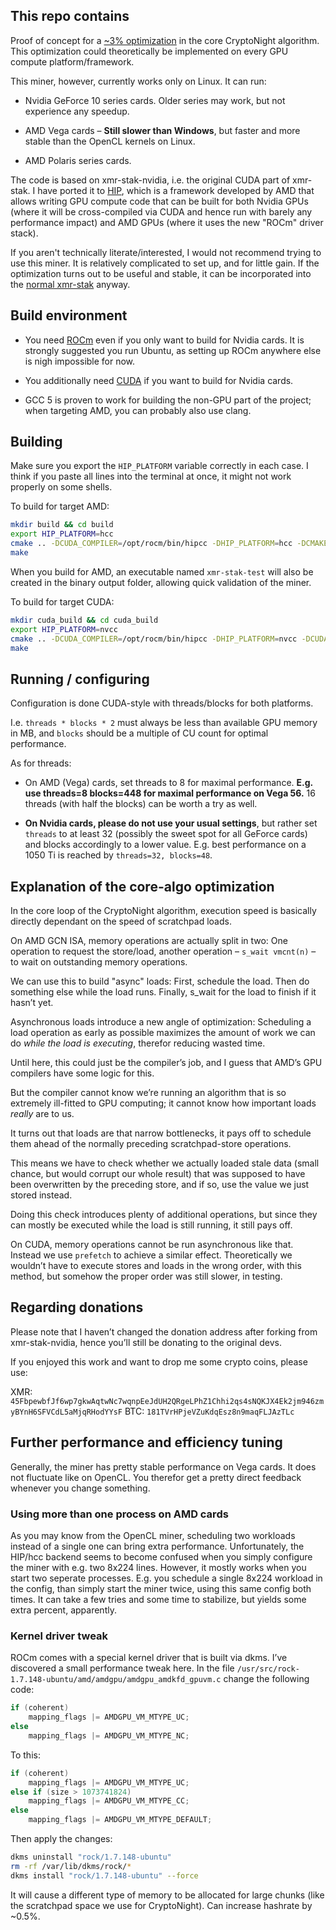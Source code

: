 ## This repo contains

Proof of concept for a [~3% optimization](#explanation-of-the-core-algo-optimization) in the core CryptoNight algorithm. This optimization could theoretically be implemented on every GPU compute platform/framework.

This miner, however, currently works only on Linux. It can run:

- Nvidia GeForce 10 series cards. Older series may work, but not experience any speedup.

- AMD Vega cards – **Still slower than Windows**, but faster and more stable than the OpenCL kernels on Linux.

- AMD Polaris series cards.

The code is based on xmr-stak-nvidia, i.e. the original CUDA part of xmr-stak. I have ported it to [HIP](https://github.com/ROCm-Developer-Tools/HIP), which is a framework developed by AMD that allows writing GPU compute code that can be built for both Nvidia GPUs (where it will be cross-compiled via CUDA and hence run with barely any performance impact) and AMD GPUs (where it uses the new "ROCm" driver stack).

If you aren't technically literate/interested, I would not recommend trying to use this miner. It is relatively complicated to set up, and for little gain. If the optimization turns out to be useful and stable, it can be incorporated into the [normal xmr-stak](https://github.com/fireice-uk/xmr-stak) anyway.

## Build environment

- You need [ROCm](https://github.com/RadeonOpenCompute/ROCm/#installing-from-amd-rocm-repositories) even if you only want to build for Nvidia cards. It is strongly suggested you run Ubuntu, as setting up ROCm anywhere else is nigh impossible for now.

- You additionally need [CUDA](https://developer.nvidia.com/cuda-downloads) if you want to build for Nvidia cards.
  
- GCC 5 is proven to work for building the non-GPU part of the project; when targeting AMD, you can probably also use clang.

## Building

Make sure you export the `HIP_PLATFORM` variable correctly in each case. I think if you paste all lines into the terminal at once, it might not work properly on some shells.

To build for target AMD:
```sh
mkdir build && cd build
export HIP_PLATFORM=hcc
cmake .. -DCUDA_COMPILER=/opt/rocm/bin/hipcc -DHIP_PLATFORM=hcc -DCMAKE_EXPORT_COMPILE_COMMANDS=ON -DHIP_ROOT_DIR=/opt/rocm/hip -DMICROHTTPD_REQUIRED=OFF`
make
```

When you build for AMD, an executable named `xmr-stak-test` will also be created in the binary output folder, allowing quick validation of the miner.

To build for target CUDA:
```sh
mkdir cuda_build && cd cuda_build
export HIP_PLATFORM=nvcc
cmake .. -DCUDA_COMPILER=/opt/rocm/bin/hipcc -DHIP_PLATFORM=nvcc -DCUDA_ARCH=30 -DCUDA_PATH=/usr -DCMAKE_EXPORT_COMPILE_COMMANDS=ON -DHIP_ROOT_DIR=/opt/rocm/hip -DMICROHTTPD_REQUIRED=OFF
make
```

## Running / configuring

Configuration is done CUDA-style with threads/blocks for both platforms.

I.e. `threads * blocks * 2` must always be less than available GPU memory in MB, and `blocks` should be a multiple of CU count for optimal performance.

As for threads:

- On AMD (Vega) cards, set threads to 8 for maximal performance. **E.g. use threads=8 blocks=448 for maximal performance on Vega 56.** 16 threads (with half the blocks) can be worth a try as well.

- **On Nvidia cards, please do not use your usual settings**, but rather set `threads` to at least 32 (possibly the sweet spot for all GeForce cards) and blocks accordingly to a lower value. E.g. best performance on a 1050 Ti is reached by `threads=32, blocks=48`.


## Explanation of the core-algo optimization

In the core loop of the CryptoNight algorithm, execution speed is basically directly dependant on the speed of scratchpad loads.
   
On AMD GCN ISA, memory operations are actually split in two: One operation to request the store/load, another operation – `s_wait vmcnt(n)` – to wait on outstanding memory operations.

We can use this to build "async" loads: First, schedule the load. Then do something else while the load runs. Finally, s_wait for the load to finish if it hasn’t yet.

Asynchronous loads introduce a new angle of optimization: Scheduling a load operation as early as possible maximizes the amount of work we can do _while the load is executing_, therefor reducing wasted time.

Until here, this could just be the compiler’s job, and I guess that AMD’s GPU compilers have some logic for this.

But the compiler cannot know we’re running an algorithm that is so extremely ill-fitted to GPU computing; it cannot know how important loads _really_ are to us.

It turns out that loads are that narrow bottlenecks, it pays off to schedule them ahead of the normally preceding scratchpad-store operations.

This means we have to check whether we actually loaded stale data (small chance, but would corrupt our whole result) that was supposed to have been overwritten by the preceding store, and if so, use the value we just stored instead.

Doing this check introduces plenty of additional operations, but since they can mostly be executed while the load is still running, it still pays off.

On CUDA, memory operations cannot be run asynchronous like that. Instead we use `prefetch` to achieve a similar effect. Theoretically we wouldn’t have to execute stores and loads in the wrong order, with this method, but somehow the proper order was still slower, in testing.

## Regarding donations

Please note that I haven’t changed the donation address after forking from xmr-stak-nvidia, hence you’ll still be donating to the original devs.

If you enjoyed this work and want to drop me some crypto coins, please use:

XMR: `45FbpewbfJf6wp7gkwAqtwNc7wqnpEeJdUH2QRgeLPhZ1Chhi2qs4sNQKJX4Ek2jm946zmyBYnH6SFVCdL5aMjqRHodYYsF`
BTC: `181TVrHPjeVZuKdqEsz8n9maqFLJAzTLc`

## Further performance and efficiency tuning

Generally, the miner has pretty stable performance on Vega cards. It does not fluctuate like on OpenCL. You therefor get a pretty direct feedback whenever you change something.

### Using more than one process on AMD cards

As you may know from the OpenCL miner, scheduling two workloads instead of a single one can bring extra performance. Unfortunately, the HIP/hcc backend seems to become confused when you simply configure the miner with e.g. two 8x224 lines. However, it mostly works when you start two seperate processes. E.g. you schedule a single 8x224 workload in the config, than simply start the miner twice, using this same config both times. It can take a few tries and some time to stabilize, but yields some extra percent, apparently.

### Kernel driver tweak

ROCm comes with a special kernel driver that is built via dkms. I’ve discovered a small performance tweak here. In the file `/usr/src/rock-1.7.148-ubuntu/amd/amdgpu/amdgpu_amdkfd_gpuvm.c` change the following code:


```c
if (coherent)
	mapping_flags |= AMDGPU_VM_MTYPE_UC;
else
	mapping_flags |= AMDGPU_VM_MTYPE_NC;
```

To this:

```c
if (coherent)
	mapping_flags |= AMDGPU_VM_MTYPE_UC;
else if (size > 1073741824)
	mapping_flags |= AMDGPU_VM_MTYPE_CC;
else
	mapping_flags |= AMDGPU_VM_MTYPE_DEFAULT;
```

Then apply the changes:

```sh
dkms uninstall "rock/1.7.148-ubuntu"
rm -rf /var/lib/dkms/rock/*
dkms install "rock/1.7.148-ubuntu" --force 
```

It will cause a different type of memory to be allocated for large chunks (like the scratchpad space we use for CryptoNight). Can increase hashrate by ~0.5%.
